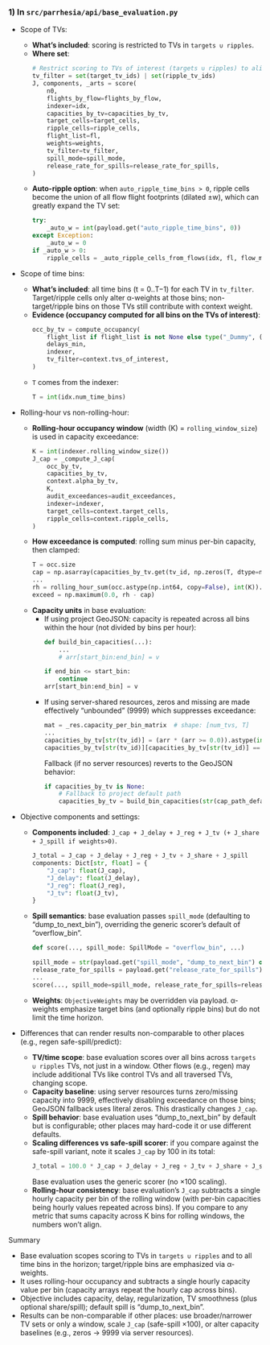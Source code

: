 ### 1) In `src/parrhesia/api/base_evaluation.py`
- Scope of TVs:
  - **What’s included**: scoring is restricted to TVs in `targets ∪ ripples`.
  - **Where set**:
    ```383:396:/mnt/d/project-tailwind/src/parrhesia/api/base_evaluation.py
    # Restrict scoring to TVs of interest (targets ∪ ripples) to align with /automatic_rate_adjustment
    tv_filter = set(target_tv_ids) | set(ripple_tv_ids)
    J, components, _arts = score(
        n0,
        flights_by_flow=flights_by_flow,
        indexer=idx,
        capacities_by_tv=capacities_by_tv,
        target_cells=target_cells,
        ripple_cells=ripple_cells,
        flight_list=fl,
        weights=weights,
        tv_filter=tv_filter,
        spill_mode=spill_mode,
        release_rate_for_spills=release_rate_for_spills,
    )
    ```
  - **Auto-ripple option**: when `auto_ripple_time_bins > 0`, ripple cells become the union of all flow flight footprints (dilated ±w), which can greatly expand the TV set:
    ```286:294:/mnt/d/project-tailwind/src/parrhesia/api/base_evaluation.py
    try:
        _auto_w = int(payload.get("auto_ripple_time_bins", 0))
    except Exception:
        _auto_w = 0
    if _auto_w > 0:
        ripple_cells = _auto_ripple_cells_from_flows(idx, fl, flow_map.keys(), _auto_w)
    ```

- Scope of time bins:
  - **What’s included**: all time bins \(t = 0..T−1\) for each TV in `tv_filter`. Target/ripple cells only alter α-weights at those bins; non-target/ripple bins on those TVs still contribute with context weight.
  - **Evidence (occupancy computed for all bins on the TVs of interest)**:
    ```333:338:/mnt/d/project-tailwind/src/parrhesia/optim/objective.py
    occ_by_tv = compute_occupancy(
        flight_list if flight_list is not None else type("_Dummy", (), {"flight_metadata": {}})(),
        delays_min,
        indexer,
        tv_filter=context.tvs_of_interest,
    )
    ```
  - `T` comes from the indexer:
    ```269:270:/mnt/d/project-tailwind/src/parrhesia/api/base_evaluation.py
    T = int(idx.num_time_bins)
    ```

- Rolling-hour vs non-rolling-hour:
  - **Rolling-hour occupancy window** \(width \(K\) = `rolling_window_size`\) is used in capacity exceedance:
    ```343:351:/mnt/d/project-tailwind/src/parrhesia/optim/objective.py
    K = int(indexer.rolling_window_size())
    J_cap = _compute_J_cap(
        occ_by_tv,
        capacities_by_tv,
        context.alpha_by_tv,
        K,
        audit_exceedances=audit_exceedances,
        indexer=indexer,
        target_cells=context.target_cells,
        ripple_cells=context.ripple_cells,
    )
    ```
  - **How exceedance is computed**: rolling sum minus per-bin capacity, then clamped:
    ```1070:1079:/mnt/d/project-tailwind/src/parrhesia/optim/objective.py
    T = occ.size
    cap = np.asarray(capacities_by_tv.get(tv_id, np.zeros(T, dtype=np.int64)), dtype=np.float64)
    ...
    rh = rolling_hour_sum(occ.astype(np.int64, copy=False), int(K)).astype(np.float64)
    exceed = np.maximum(0.0, rh - cap)
    ```
  - **Capacity units** in base evaluation:
    - If using project GeoJSON: capacity is repeated across all bins within the hour (not divided by bins per hour):
      ```52:69:/mnt/d/project-tailwind/src/parrhesia/optim/capacity.py
      def build_bin_capacities(...):
          ...
          # arr[start_bin:end_bin] = v
      ```
      ```102:107:/mnt/d/project-tailwind/src/parrhesia/optim/capacity.py
      if end_bin <= start_bin:
          continue
      arr[start_bin:end_bin] = v
      ```
    - If using server-shared resources, zeros and missing are made effectively “unbounded” (9999) which suppresses exceedance:
      ```203:213:/mnt/d/project-tailwind/src/parrhesia/api/base_evaluation.py
      mat = _res.capacity_per_bin_matrix  # shape: [num_tvs, T]
      ...
      capacities_by_tv[str(tv_id)] = (arr * (arr >= 0.0)).astype(int)
      capacities_by_tv[str(tv_id)][capacities_by_tv[str(tv_id)] == 0] = 9999
      ```
      Fallback (if no server resources) reverts to the GeoJSON behavior:
      ```216:219:/mnt/d/project-tailwind/src/parrhesia/api/base_evaluation.py
      if capacities_by_tv is None:
          # Fallback to project default path
          capacities_by_tv = build_bin_capacities(str(cap_path_default), idx)
      ```

- Objective components and settings:
  - **Components included**: `J_cap + J_delay + J_reg + J_tv (+ J_share + J_spill if weights>0)`.
    ```1351:1363:/mnt/d/project-tailwind/src/parrhesia/optim/objective.py
    J_total = J_cap + J_delay + J_reg + J_tv + J_share + J_spill
    components: Dict[str, float] = {
        "J_cap": float(J_cap),
        "J_delay": float(J_delay),
        "J_reg": float(J_reg),
        "J_tv": float(J_tv),
    }
    ```
  - **Spill semantics**: base evaluation passes `spill_mode` (defaulting to “dump_to_next_bin”), overriding the generic scorer’s default of “overflow_bin”.
    ```1132:1146:/mnt/d/project-tailwind/src/parrhesia/optim/objective.py
    def score(..., spill_mode: SpillMode = "overflow_bin", ...)
    ```
    ```380:395:/mnt/d/project-tailwind/src/parrhesia/api/base_evaluation.py
    spill_mode = str(payload.get("spill_mode", "dump_to_next_bin") or "dump_to_next_bin")
    release_rate_for_spills = payload.get("release_rate_for_spills")
    ...
    score(..., spill_mode=spill_mode, release_rate_for_spills=release_rate_for_spills)
    ```
  - **Weights**: `ObjectiveWeights` may be overridden via payload. α-weights emphasize target bins (and optionally ripple bins) but do not limit the time horizon.

- Differences that can render results non-comparable to other places (e.g., regen safe-spill/predict):
  - **TV/time scope**: base evaluation scores over all bins across `targets ∪ ripples` TVs, not just in a window. Other flows (e.g., regen) may include additional TVs like control TVs and all traversed TVs, changing scope.
  - **Capacity baseline**: using server resources turns zero/missing capacity into 9999, effectively disabling exceedance on those bins; GeoJSON fallback uses literal zeros. This drastically changes `J_cap`.
  - **Spill behavior**: base evaluation uses “dump_to_next_bin” by default but is configurable; other places may hard-code it or use different defaults.
  - **Scaling differences vs safe-spill scorer**: if you compare against the safe-spill variant, note it scales `J_cap` by 100 in its total:
    ```120:121:/mnt/d/project-tailwind/src/parrhesia/flow_agent/safespill_objective.py
    J_total = 100.0 * J_cap + J_delay + J_reg + J_tv + J_share + J_spill
    ```
    Base evaluation uses the generic scorer (no ×100 scaling).
  - **Rolling-hour consistency**: base evaluation’s `J_cap` subtracts a single hourly capacity per bin of the rolling window (with per-bin capacities being hourly values repeated across bins). If you compare to any metric that sums capacity across K bins for rolling windows, the numbers won’t align.

Summary
- Base evaluation scopes scoring to TVs in `targets ∪ ripples` and to all time bins in the horizon; target/ripple bins are emphasized via α-weights.
- It uses rolling-hour occupancy and subtracts a single hourly capacity value per bin (capacity arrays repeat the hourly cap across bins).
- Objective includes capacity, delay, regularization, TV smoothness (plus optional share/spill); default spill is “dump_to_next_bin”.
- Results can be non-comparable if other places: use broader/narrower TV sets or only a window, scale `J_cap` (safe-spill ×100), or alter capacity baselines (e.g., zeros → 9999 via server resources).